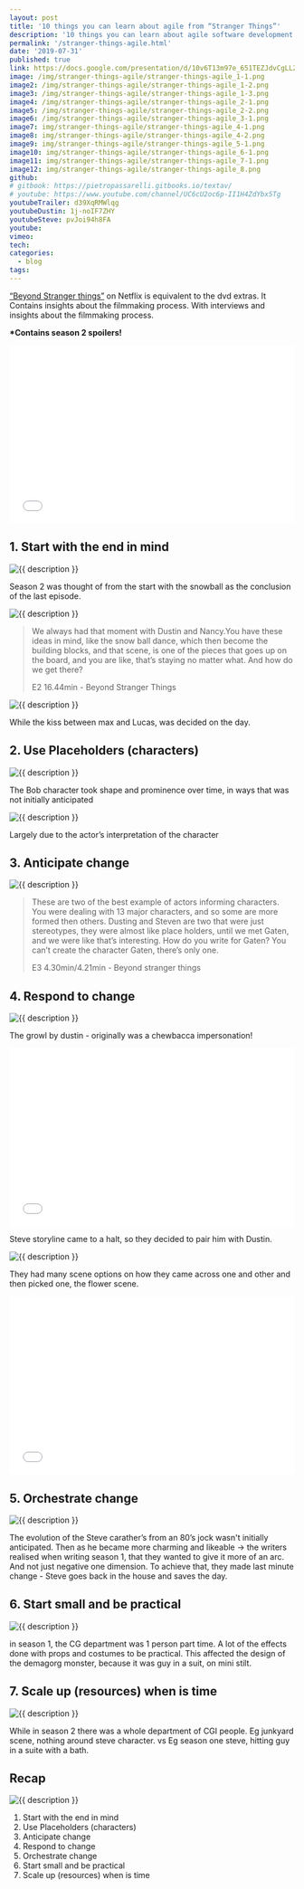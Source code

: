 ```yaml
---
layout: post
title: '10 things you can learn about agile from “Stranger Things”'
description: '10 things you can learn about agile software development from the film-making of Netflix’s “Stranger Things”'
permalink: '/stranger-things-agile.html'
date: '2019-07-31'
published: true
link: https://docs.google.com/presentation/d/10v6T13m97e_651TEZJdvCgLLZMvRs3mzKsTz2FYDNMU/edit?usp=sharing
image: /img/stranger-things-agile/stranger-things-agile_1-1.png
image2: /img/stranger-things-agile/stranger-things-agile_1-2.png
image3: /img/stranger-things-agile/stranger-things-agile_1-3.png
image4: /img/stranger-things-agile/stranger-things-agile_2-1.png
image5: /img/stranger-things-agile/stranger-things-agile_2-2.png
image6: /img/stranger-things-agile/stranger-things-agile_3-1.png
image7: img/stranger-things-agile/stranger-things-agile_4-1.png
image8: img/stranger-things-agile/stranger-things-agile_4-2.png
image9: img/stranger-things-agile/stranger-things-agile_5-1.png
image10: img/stranger-things-agile/stranger-things-agile_6-1.png
image11: img/stranger-things-agile/stranger-things-agile_7-1.png
image12: img/stranger-things-agile/stranger-things-agile_8.png
github:
# gitbook: https://pietropassarelli.gitbooks.io/textav/
# youtube: https://www.youtube.com/channel/UC6cU2oc6p-II1H4ZdYbx5Tg
youtubeTrailer: d39XqRMWlqg
youtubeDustin: 1j-noIF7ZHY
youtubeSteve: pvJoi94h8FA
youtube:
vimeo:
tech:
categories:
  - blog
tags:
---
```


[“Beyond Stranger things”](https://www.netflix.com/title/80197912) on Netflix is equivalent to the dvd extras. It Contains insights about the filmmaking process. With interviews and insights about the filmmaking process.

**\*Contains season 2 spoilers!**

<!-- https://youtu.be/d39XqRMWlqg -->

<div class="videoWrapper">
<iframe width="100%" height="315" src="//www.youtube.com/embed/{{youtubeTrailer}}" frameborder="0" allowfullscreen></iframe>
</div>

<!-- Spoiler disclaimer  -->

## 1. Start with the end in mind

<div class="image-wrapper">
    <img src="{{ image }}" alt="{{ description }}" />
</div>

Season 2 was thought of from the start with the snowball as the conclusion of the last episode.

<div class="image-wrapper">
    <img src="{{ image2 }}" alt="{{ description }}" />
</div>

> We always had that moment with Dustin and Nancy.You have these ideas in mind, like the snow ball dance, which then become the building blocks, and that scene, is one of the pieces that goes up on the board, and you are like, that’s staying no matter what. And how do we get there?
>
> E2 16.44min - Beyond Stranger Things

<div class="image-wrapper">
    <img src="{{ image3 }}" alt="{{ description }}" />
</div>

While the kiss between max and Lucas, was decided on the day.

## 2. Use Placeholders (characters)

<div class="image-wrapper">
    <img src="{{ image4 }}" alt="{{ description }}" />
</div>

The Bob character took shape and prominence over time, in ways that was not initially anticipated

<div class="image-wrapper">
    <img src="{{ image5 }}" alt="{{ description }}" />
</div>

Largely due to the actor’s interpretation of the character

## 3. Anticipate change

<div class="image-wrapper">
    <img src="{{ image6 }}" alt="{{ description }}" />
</div>

> These are two of the best example of actors informing characters. You were dealing with 13 major characters, and so some are more formed then others. Dusting and Steven are two that were just stereotypes, they were almost like place holders, until we met Gaten, and we were like that’s interesting. How do you write for Gaten? You can’t create the character Gaten, there’s only one.
>
> E3 4.30min/4.21min - Beyond stranger things

## 4. Respond to change

<div class="image-wrapper">
    <img src="{{ image7 }}" alt="{{ description }}" />
</div>

The growl by dustin - originally was a chewbacca impersonation!

<div class="videoWrapper">
<iframe width="100%" height="315" src="//www.youtube.com/embed/{{youtubeDustin}}" frameborder="0" allowfullscreen></iframe>
</div>

<!-- 2- Welcome changing requirements, even late in
development. Agile processes harness change for
the customer's competitive advantage.
 -->

Steve storyline came to a halt, so they decided to pair him with Dustin.

<div class="image-wrapper">
    <img src="{{ image8 }}" alt="{{ description }}" />
</div>

They had many scene options on how they came across one and other and then picked one, the flower scene.

<!--  E3 2.16min - Beyond stranger things - Steve story-line, came to an alt, so decided to pair with Dustin,
Many scene options on how they came across one and other and then picked one, flower scene  -->

<!-- https://youtu.be/pvJoi94h8FA -->

<div class="videoWrapper">
<iframe width="100%" height="315" src="//www.youtube.com/embed/{{youtubeSteve}}" frameborder="0" allowfullscreen></iframe>
</div>

## 5. Orchestrate change

<div class="image-wrapper">
    <img src="{{ image9 }}" alt="{{ description }}" />
</div>

The evolution of the Steve carather’s from an 80’s jock wasn't initially anticipated. Then as he became more charming and likeable → the writers realised when writing season 1, that they wanted to give it more of an arc. And not just negative one dimension.
To achieve that, they made last minute change - Steve goes back in the house and saves the day.

<!--
E3 - 03:39 - Beyond stranger things - evolution of steve carather’s 80’s jock character, then became more charming and likeable. → then writers realised when writing season 1, that they wanted to give it more of an arc. Not just negative note.
To achieve that, made last minute change was that he goes back in the house and save the day.

TODO: change image, eg steve, saving the day in the house split screen with steve at beginning of the season,. -->

## 6. Start small and be practical

<div class="image-wrapper">
    <img src="{{ image10 }}" alt="{{ description }}" />
</div>

<!--

10 - Simplicity--the art of maximizing the amount
of work not done--is essential.
 -->

in season 1, the CG department was 1 person part time. A lot of the effects done with props and costumes to be practical.
This affected the design of the demagorg monster, because it was guy in a suit, on mini stilt.

<!-- E3 - 9 min 05sec - Beyond stranger things - Computer generation season 1 vs season 2
> 1 person part time in season 1, a lot of the effects done with props and costumes to be practical
Effected design of demagorg monster, because guy in a suit, on mini stilt.

Image of guy in suite

 -->

## 7. Scale up (resources) when is time

<div class="image-wrapper">
    <img src="{{ image11 }}" alt="{{ description }}" />
</div>

While in season 2 there was a whole department of CGI people. Eg junkyard scene, nothing around steve character. vs Eg season one steve, hitting guy in a suite with a bath.

<!-- E3 - 9 min 05sec - Beyond stranger things - Computer generation season 1 vs season 2
> vs A whole department of CGI people in season 2
Eg junkyard scene, nothing around steve character. vs Eg season one steve, hitting guy in suite with bath

And image of CGI

And image of CGI -->

## Recap

<div class="image-wrapper">
    <img src="{{  image12 }}" alt="{{ description }}" />
</div>

1. Start with the end in mind
2. Use Placeholders (characters)
3. Anticipate change
4. Respond to change
5. Orchestrate change
6. Start small and be practical
7. Scale up (resources) when is time
